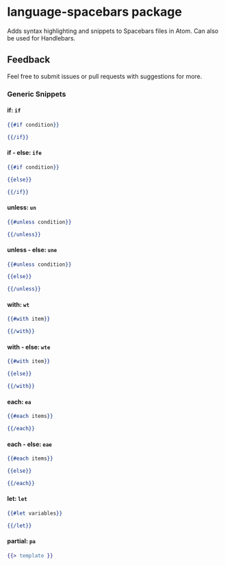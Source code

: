 # language-spacebars package

Adds syntax highlighting and snippets to Spacebars files in Atom.
Can also be used for Handlebars.

## Feedback

Feel free to submit issues or pull requests with suggestions for more.

### Generic Snippets

#### if: `if`

```hbs
{{#if condition}}

{{/if}}
```

#### if - else: `ife`

```hbs
{{#if condition}}

{{else}}

{{/if}}
```

#### unless: `un`

```hbs
{{#unless condition}}

{{/unless}}
```

#### unless - else: `une`

```hbs
{{#unless condition}}

{{else}}

{{/unless}}
```

#### with: `wt`

```hbs
{{#with item}}

{{/with}}
```

#### with - else: `wte`

```hbs
{{#with item}}

{{else}}

{{/with}}
```

#### each: `ea`

```hbs
{{#each items}}

{{/each}}
```

#### each - else: `eae`

```hbs
{{#each items}}

{{else}}

{{/each}}
```

#### let: `let`

```hbs
{{#let variables}}

{{/let}}
```

#### partial: `pa`

```hbs
{{> template }}
```
